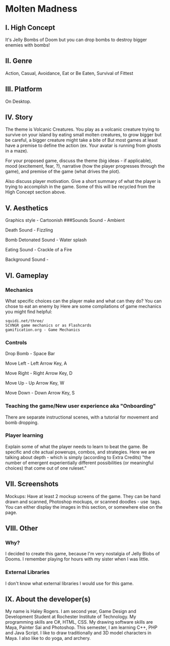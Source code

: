 
# Molten Madness
## I. High Concept
It's Jelly Bombs of Doom but you can drop bombs to destroy bigger enemies with bombs!

## II. Genre

Action, Casual, Avoidance, Eat or Be Eaten, Survival of Fittest 

## III. Platform
On Desktop.

## IV. Story

The theme is Volcanic Creatures. You play as a volcanic creature trying to survive on your island by eating small molten creatures, to grow bigger  but be careful, a bigger creature might take a bite of 
But most games at least have a premise to define the action (ex. Your avatar is running from ghosts in a maze).

For your proposed game, discuss the theme (big ideas - if applicable), mood (excitement, fear, ?), narrative (how the player progresses through the game), and premise of the game (what drives the plot).

Also discuss player motivation. Give a short summary of what the player is trying to accomplish in the game. Some of this will be recycled from the High Concept section above.

## V. Aesthetics

Graphics style - Cartoonish
###Sounds
Sound - Ambient

Death Sound - Fizzling 

Bomb Detonated Sound - Water splash

Eating Sound - Crackle of a Fire

Background Sound - 

## VI. Gameplay
### Mechanics

What specific choices can the player make and what can they do?
You can chose to eat an enemy by 
Here are some compilations of game mechanics you might find helpful:

    squidi.net/three/
    SCVNGR game mechanics or as Flashcards
    gamification.org - Game Mechanics

### Controls

Drop Bomb - Space Bar

Move Left - Left Arrow Key, A

Move Right - Right Arrow Key, D

Move Up - Up Arrow Key, W

Move Down - Down Arrow Key, S
 

### Teaching the game/New user experience aka "Onboarding"

There are separate instructional scenes, with a tutorial for movement and bomb dropping. 

### Player learning

Explain some of what the player needs to learn to beat the game. Be specific and cite actual powerups, combos, and strategies. Here we are talking about depth - which is simply (according to Extra Credits) "the number of emergent experientially different possibilities (or meaningful choices) that come out of one ruleset."

## VII. Screenshots
Mockups:
Have at least 2 mockup screens of the game. They can be hand drawn and scanned, Photoshop mockups, or scanned doodles - use <img> tags. You can either display the images in this section, or somewhere else on the page.

## VIII. Other
### Why?
I decided to create this game, because I'm very nostalgia of Jelly Blobs of Dooms. I remember playing for hours with my sister when I was little.  

### External Libraries
I don't know what external libraries I would use for this game. 

## IX. About the developer(s)

My name is Haley Rogers. I am second year, Game Design and Development Student at Rochester Institute of Technology. My programming skills are C#, HTML, CSS. My drawing software skills are Maya, Painter Sai and Photoshop. This semester, I am learning C++, PHP and Java Script. I like to draw traditionally and 3D model characters in Maya. I also like to do yoga, and archery. 

